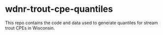 # wdnr-trout-cpe-quantiles

This repo contains the code and data used to generate quantiles for stream trout CPEs in Wisconsin. 


